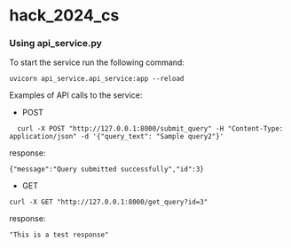 # hack_2024_cs

### Using api_service.py
To start the service run the following command:

```uvicorn api_service.api_service:app --reload```

Examples of API calls to the service:

- POST
```
  curl -X POST "http://127.0.0.1:8000/submit_query" -H "Content-Type: application/json" -d '{"query_text": "Sample query2"}'
  ```
  response:
```
{"message":"Query submitted successfully","id":3}   
```
- GET
```
curl -X GET "http://127.0.0.1:8000/get_query?id=3"
```

response:
```
"This is a test response"
```

